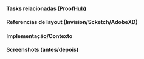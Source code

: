 #### Tasks relacionadas (ProofHub)

#### Referencias de layout (Invision/Scketch/AdobeXD)

#### Implementação/Contexto

#### Screenshots (antes/depois)

